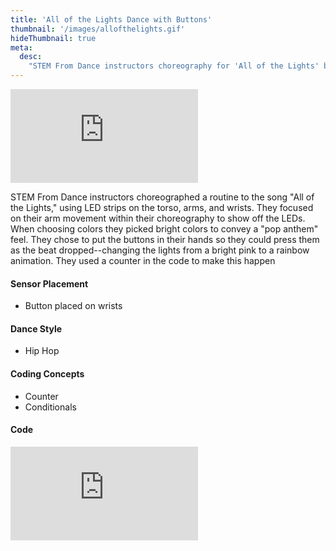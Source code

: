 ```yaml
---
title: 'All of the Lights Dance with Buttons'
thumbnail: '/images/allofthelights.gif'
hideThumbnail: true
meta:
  desc:
    "STEM From Dance instructors choreography for 'All of the Lights' by Kanye West"
---
```

<div class="flex justify-center">
  <iframe
    src="https://nyu.app.box.com/embed/s/nb9wvoo8bl02e7kkwjvq4pgr2wx0vjgf?sortColumn=date"
    class="w-11/12 lg:w-2/3 aspect-video"
    frameborder="0"
    allowfullscreen
  ></iframe>
</div>

STEM From Dance instructors choreographed a routine to the song "All of the Lights," using LED strips on the torso, arms, and wrists. They focused on their arm movement within their choreography to show off the LEDs. When choosing colors they picked bright colors to convey a "pop anthem" feel. They chose to put the buttons in their hands so they could press them as the beat dropped--changing the lights from a bright pink to a rainbow animation. They used a counter in the code to make this happen

#### Sensor Placement

+ Button placed on wrists

#### Dance Style

+ Hip Hop

#### Coding Concepts

+ Counter
+ Conditionals

#### Code

<div class="flex justify-center">
  <div class="relative w-11/12 lg:w-2/3 pb-[56.25%] overflow-hidden">
    <iframe
      src="https://maker.makecode.com/#pub:_UXpeoH2Py0yP"
      class="absolute inset-0 w-full h-full makercode"
      frameborder="0"
      sandbox="allow-popups allow-forms allow-scripts allow-same-origin"
    ></iframe>
  </div>
</div>
